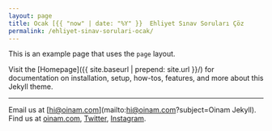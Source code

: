 ```yaml
---
layout: page
title: Ocak [{{ "now" | date: "%Y" }}  Ehliyet Sınav Soruları Çöz
permalink: /ehliyet-sinav-sorulari-ocak/
---
```


This is an example page that uses the `page` layout.

Visit the [Homepage]({{ site.baseurl | prepend: site.url }}/) for documentation on installation, setup, how-tos, features, and more about this Jekyll theme.

---

Email us at [hi@oinam.com](mailto:hi@oinam.com?subject=Oinam Jekyll).\
Find us at
[oinam.com](https://oinam.com),
[Twitter](https://twitter.com/oinam),
[Instagram](https://www.instagram.com/oinam/).
